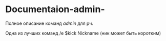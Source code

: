 # Documentaion-admin-
Полное описание команд $admin$ для рч.
 
Одна из лучших команд
/e $kick Nickname  (ник может быть коротким)
